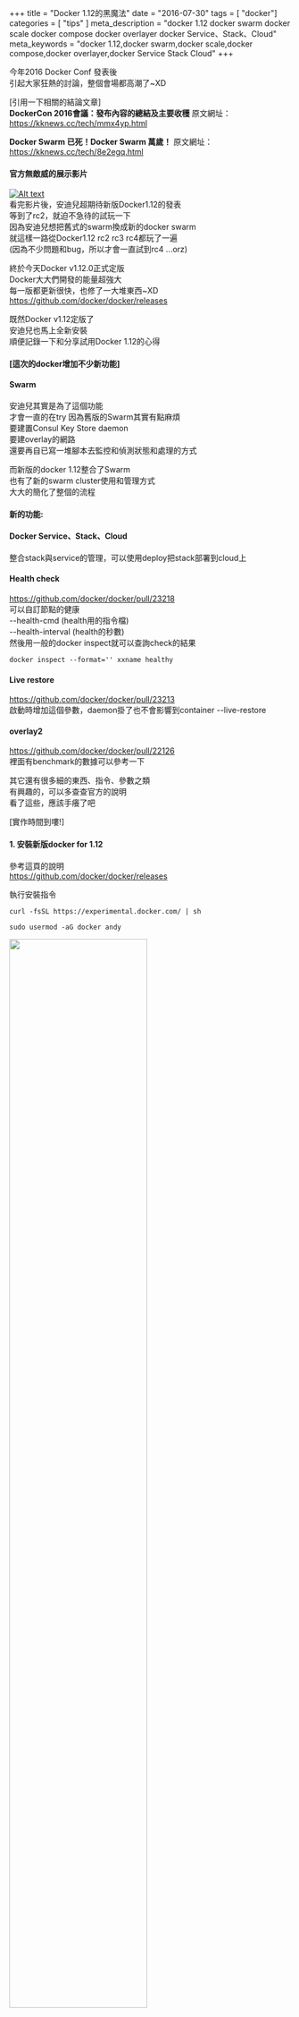 +++
title = "Docker 1.12的黑魔法"
date = "2016-07-30"
tags = [ "docker"]
categories = [ "tips" ]
meta_description = "docker 1.12 docker swarm docker scale docker compose docker overlayer docker Service、Stack、Cloud"
meta_keywords = "docker 1.12,docker swarm,docker scale,docker compose,docker overlayer,docker Service Stack Cloud"
+++

今年2016 Docker Conf 發表後  
引起大家狂熱的討論，整個會場都高潮了~XD  

[引用一下相關的結論文章]  
**DockerCon 2016會議：發布內容的總結及主要收穫**
原文網址：https://kknews.cc/tech/mmx4yp.html

**Docker Swarm 已死！Docker Swarm 萬歲！**
原文網址：https://kknews.cc/tech/8e2egq.html  

#### 官方無敵威的展示影片  
[![Alt text](https://img.youtube.com/vi/F7hoq0KwHD4/0.jpg)](https://www.youtube.com/watch?v=F7hoq0KwHD4)    
看完影片後，安迪兒超期待新版Docker1.12的發表  
等到了rc2，就迫不急待的試玩一下  
因為安迪兒想把舊式的swarm換成新的docker swarm  
就這樣一路從Docker1.12 rc2 rc3 rc4都玩了一遍  
(因為不少問題和bug，所以才會一直試到rc4 ...orz)  

終於今天Docker v1.12.0正式定版   
Docker大大們開發的能量超強大    
每一版都更新很快，也修了一大堆東西~XD  
https://github.com/docker/docker/releases  

既然Docker v1.12定版了  
安迪兒也馬上全新安裝  
順便記錄一下和分享試用Docker 1.12的心得  

#### [這次的docker增加不少新功能]

#### Swarm
安迪兒其實是為了這個功能  
才會一直的在try
因為舊版的Swarm其實有點麻煩  
要建置Consul Key Store daemon  
要建overlay的網路  
還要再自已寫一堆腳本去監控和偵測狀態和處理的方式   

而新版的docker 1.12整合了Swarm    
也有了新的swarm cluster使用和管理方式  
大大的簡化了整個的流程    


#### 新的功能:
#### Docker Service、Stack、Cloud
整合stack與service的管理，可以使用deploy把stack部署到cloud上  


#### Health check  
https://github.com/docker/docker/pull/23218  
可以自訂節點的健康  
--health-cmd (health用的指令檔)  
--health-interval (health的秒數)  
然後用一般的docker inspect就可以查詢check的結果  
```
docker inspect --format='' xxname healthy
```  


#### Live restore  
https://github.com/docker/docker/pull/23213   
啟動時增加這個參數，daemon掛了也不會影響到container
--live-restore

#### overlay2  
https://github.com/docker/docker/pull/22126  
裡面有benchmark的數據可以參考一下  

其它還有很多細的東西、指令、參數之類  
有興趣的，可以多查查官方的說明  
看了這些，應該手癢了吧  

[實作時間到嘍!]

#### 1. 安裝新版docker for 1.12  
參考這頁的說明  
https://github.com/docker/docker/releases  

執行安裝指令
```
curl -fsSL https://experimental.docker.com/ | sh
```
```
sudo usermod -aG docker andy
```  
<img src="https://goo.gl/EMIf5a" width="70%">  
<img src="https://goo.gl/zogzGo" width="70%">  


#### 2. 玩玩Container的叢集，建一個swarm來玩玩吧   
首先在master機器上，建立管理的節點   
```
docker swarm init --listen-addr docker112-swarm-admin:2377
```  
<img src="https://goo.gl/ymP7Z4" width="70%">  

再來，在其它台node機器上輸入  
```
docker swarm join \
 --token SWMTKN-1-55xrvnhhax0eqc0hi4iu6aihh8msqvlfjdgqetaqvlf8qm4n0z-7ekdghz9an5d4jpx4ibdaigtx \
 10.240.0.3:2377
```  
<img src="https://goo.gl/CjM4D4" width="70%">  
都加入叢集後，可以在主節點master那台，查一下所有的node  
```
docker node ls
```  
<img src="https://goo.gl/hPGhT6" width="70%">  

看看，超神奇的，就這樣一個跨機器的Container cluster就立完成了  
這是不是docker的 **黑魔法** 吶~~~太可怕了，合併swarm後簡化許多繁雜的東西   


#### 3. 新增自已用的network  
用docker network 建立一個自已的overlay來玩玩  
建完並指定Container的overlay後，Container就能視為同網段，跨各種機器運行了      
```
docker network create --driver overlay bowwow-net  
```
<img src="https://goo.gl/xY51ig" width="70%">  

#### 4. 來見識一下讓大家瘋狂的Docker Service威力吧   
建個postgresql database，直接replicas 2台  
2台都是同樣的database  

```
docker service create --replicas 2 -p 5432:5432 -p 8000:5432 --name=postgresql --network=bowwow-net --env="constraint:node==docker-swarm-node1" --mount type=volume,source=/home/app/metadb,target=/var/lib/postgresql -e POSTGRESQL_USER=postgres -e POSTGRESQL_PASS=1234 -e POSTGRESQL_DB=demodb bowwow/posttgresql9.4
```  
```
docker service ls
```  
<img src="https://goo.gl/Vb5Xax" width="70%">  

可以看到postgresql啟動完成，2台分散在不同的機器上  

直接來玩一下，2台機器的postgresql同時都能連上  
<img src="https://goo.gl/6W7Eox" width="70%">  

隨便改一下其中一台，建一個新的table  
<img src="https://goo.gl/6W7Eox" width="70%">  


過一會另一台就跟都同步了  
<img src="https://goo.gl/gWsS1S" width="70%">    
而且因為用了bowwow-net的關係    
開三台機器，三台機器都能互相找的到  
也就是說，連上3台機器的ip，都能接上這個postgresql db  
但這個postgresql db是分散成2個Container在跑  
**docker都幫你做了ha、scale和cluster了**      
**只能說:超~~~神~~~的!!!**   

##### 隨興的新增和刪除Container節點    
```
docker service ps postgresql
docker service scale postgresql=3
docker service scale postgresql=1
docker service update --replicas 2 postgresql
```  

##### 新版docker有rolling update服務  
**--update-delay**  

他會慢慢的更版，不會一次都換掉  
ex:    
```
docker service create \
  --replicas 3 \
  --name redis \
  --update-delay 10s \
  redis:3.0.6
```  

##### 試一下Swarm Container Cluster移轉的功能    
惡意關掉刪除其中一台的postgresql Container  
<img src="https://goo.gl/xVWrW9" width="70%">   
<img src="https://goo.gl/EiFWMM" width="70%">  

**果然夠優~馬上又自動的在別台機器上重啟了一個相同的服務**    

一次開10個來玩玩吧  
<img src="https://goo.gl/fDCI28" width="70%">  

不想要服務了，刪除它  

```
docker service rm postgresql
docker service ls
```   

<img src="https://goo.gl/pYzbDR" width="70%">   

新的Docker以上這些功能   
跟本就是有k8s(Kubernetes)的影子    
連相關指令名稱都有點相近   
難怪大家整個看到傻眼，進化後的Docker太強大了。  


#### 5. 部署Docker Stack  
大致上看起來    
新的docker swarm像是用service就可以處理&管理相關的container服務  
如果想用之前compose之類的一次啟動管理的方式呢??
安迪兒找了找，發現docker有一個deploy的相關功能  
看了他文字上有說，要用dab來部署  
忍不住好奇試了一下  
真的是可以用    

首先，先裝上最新版的docker-compose(1.8)  
參考這頁  
https://github.com/docker/compose/releases  

```
curl -L https://github.com/docker/compose/releases/download/1.8.0/docker-compose-`uname -s`-`uname -m` > /usr/local/bin/docker-compose
chmod +x /usr/local/bin/docker-compose  
```  

<img src="https://goo.gl/6dB7jy" width="70%">  

編寫一下docker-compose file  
啟動它，成功後，可以再自行下指令bundle成dab檔  
再使用docker deploy去部署  

```
sudo docker-compose up -d
sudo docker-compose bundle -o elk.dab
docker deploy elk
```  
<img src="https://goo.gl/Jfuq9q" width="70%">    
<img src="https://goo.gl/FlZqKI" width="70%">    
<img src="https://goo.gl/mqRVTu" width="70%">   

看一下結果吧  
<img src="https://goo.gl/Cr71Mu" width="70%">   
<img src="https://goo.gl/QERLf3" width="70%">    

呼...終於，東西實在太多了，安迪就也沒辦法一次說完試完  
總之，這次的docker 1.12非常的強大  
如果想要有較簡易的，除了k8s或mesos另外選擇的    
也許考慮一下原生的docker看看嘍  
應該不會失望的~~~XD  
收工嘍~收工嘍!     
